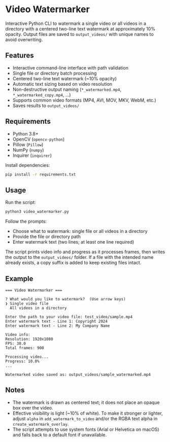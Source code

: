 # Video Watermarker

Interactive Python CLI to watermark a single video or all videos in a directory with a centered two-line text watermark at approximately 10% opacity. Output files are saved to `output_videos/` with unique names to avoid overwriting.

## Features

- Interactive command-line interface with path validation
- Single file or directory batch processing
- Centered two-line text watermark (~10% opacity)
- Automatic text sizing based on video resolution
- Non-destructive output naming (`*_watermarked.mp4`, `*_watermarked_copy.mp4`, ...)
- Supports common video formats (MP4, AVI, MOV, MKV, WebM, etc.)
- Saves results to `output_videos/`

## Requirements

- Python 3.8+
- OpenCV (`opencv-python`)
- Pillow (`Pillow`)
- NumPy (`numpy`)
- Inquirer (`inquirer`)

Install dependencies:
```bash
pip install -r requirements.txt
```

## Usage

Run the script:
```bash
python3 video_watermarker.py
```

Follow the prompts:
- Choose what to watermark: single file or all videos in a directory
- Provide the file or directory path
- Enter watermark text (two lines; at least one line required)

The script prints video info and progress as it processes frames, then writes the output to the `output_videos/` folder. If a file with the intended name already exists, a copy suffix is added to keep existing files intact.

## Example

```
=== Video Watermarker ===

? What would you like to watermark?  (Use arrow keys)
❯ Single video file
  All videos in a directory

Enter the path to your video file: test_video/sample.mp4
Enter watermark text - Line 1: Copyright 2024
Enter watermark text - Line 2: My Company Name

Video info:
Resolution: 1920x1080
FPS: 30.0
Total frames: 900

Processing video...
Progress: 10.0%
...

Watermarked video saved as: output_videos/sample_watermarked.mp4
```

## Notes

- The watermark is drawn as centered text; it does not place an opaque box over the video.
- Effective visibility is light (~10% of white). To make it stronger or lighter, adjust `alpha` in `add_watermark_to_video` and/or the RGBA text alpha in `create_watermark_overlay`.
- The script attempts to use system fonts (Arial or Helvetica on macOS) and falls back to a default font if unavailable.
